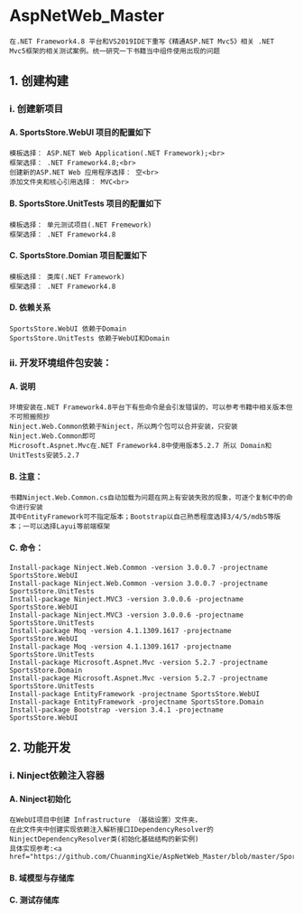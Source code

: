 # AspNetWeb_Master
	在.NET Framework4.8 平台和VS2019IDE下重写《精通ASP.NET Mvc5》相关 .NET Mvc5框架的相关测试案例。统一研究一下书籍当中组件使用出现的问题

## 1. 创建构建<br>
### i. 创建新项目<br>
#### A. SportsStore.WebUI 项目的配置如下<br>
	模板选择： ASP.NET Web Application(.NET Framework);<br>
	框架选择： .NET Framework4.8;<br>
	创建新的ASP.NET Web 应用程序选择： 空<br>
	添加文件夹和核心引用选择： MVC<br>
#### B. SportsStore.UnitTests 项目的配置如下
	模板选择： 单元测试项目(.NET Fremework)
	框架选择： .NET Framework4.8
#### C. SportsStore.Domian 项目配置如下
	模板选择： 类库(.NET Framework)
	框架选择： .NET Framework4.8
#### D. 依赖关系
	SportsStore.WebUI 依赖于Domain
	SportsStore.UnitTests 依赖于WebUI和Domain

### ii. 开发环境组件包安装：
#### A. 说明
	环境安装在.NET Framework4.8平台下有些命令是会引发错误的，可以参考书籍中相关版本但不可照搬照抄
	Ninject.Web.Common依赖于Ninject，所以两个包可以合并安装，只安装Ninject.Web.Common即可
	Microsoft.Aspnet.Mvc在.NET Framework4.8中使用版本5.2.7 所以 Domain和UnitTests安装5.2.7
#### B. 注意：
	书籍Ninject.Web.Common.cs自动加载为问题在网上有安装失败的现象，可逐个复制C中的命令进行安装
	其中EntityFramework可不指定版本；Bootstrap以自己熟悉程度选择3/4/5/mdb5等版本；一可以选择Layui等前端框架
#### C. 命令：
	Install-package Ninject.Web.Common -version 3.0.0.7 -projectname SportsStore.WebUI
	Install-package Ninject.Web.Common -version 3.0.0.7 -projectname SportsStore.UnitTests
	Install-package Ninject.MVC3 -version 3.0.0.6 -projectname SportsStore.WebUI
	Install-package Ninject.MVC3 -version 3.0.0.6 -projectname SportsStore.UnitTests
	Install-package Moq -version 4.1.1309.1617 -projectname SportsStore.WebUI
	Install-package Moq -version 4.1.1309.1617 -projectname SportsStore.UnitTests
	Install-package Microsoft.Aspnet.Mvc -version 5.2.7 -projectname SportsStore.Domain
	Install-package Microsoft.Aspnet.Mvc -version 5.2.7 -projectname SportsStore.UnitTests
	Install-package EntityFramework -projectname SportsStore.WebUI
	Install-package EntityFramework -projectname SportsStore.Domain
	Install-package Bootstrap -version 3.4.1 -projectname SportsStore.WebUI

## 2. 功能开发
### i. Ninject依赖注入容器
#### A. Ninject初始化
	在WebUI项目中创建 Infrastructure （基础设置）文件夹，
	在此文件夹中创建实现依赖注入解析接口IDependencyResolver的NinjectDependencyResolver类(初始化基础结构的新实例)
	具体实现参考:<a href="https://github.com/ChuanmingXie/AspNetWeb_Master/blob/master/SportsStore.WebUI/Infrastructure/NinjectDepedencyResolver.cs">gitHub</a>
#### B. 域模型与存储库

#### C. 测试存储库
	
	

